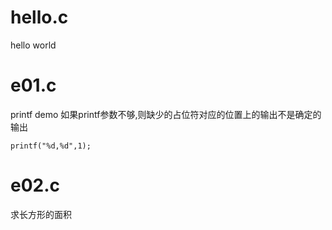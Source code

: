 # hello.c
hello world

# e01.c
printf demo
如果printf参数不够,则缺少的占位符对应的位置上的输出不是确定的输出
```
printf("%d,%d",1);
```

# e02.c
求长方形的面积
